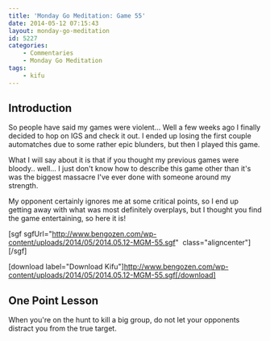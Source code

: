 ```yaml
---
title: 'Monday Go Meditation: Game 55'
date: 2014-05-12 07:15:43
layout: monday-go-meditation
id: 5227
categories:
	- Commentaries
	- Monday Go Meditation
tags:
	- kifu
---
```


## Introduction

So people have said my games were violent... Well a few weeks ago I finally decided to hop on IGS and check it out. I ended up losing the first couple automatches due to some rather epic blunders, but then I played this game.

What I will say about it is that if you thought my previous games were bloody.. well... I just don't know how to describe this game other than it's was the biggest massacre I've ever done with someone around my strength.

My opponent certainly ignores me at some critical points, so I end up getting away with what was most definitely overplays, but I thought you find the game entertaining, so here it is!

[sgf sgfUrl="http://www.bengozen.com/wp-content/uploads/2014/05/2014.05.12-MGM-55.sgf"  class="aligncenter"][/sgf]

[download label="Download Kifu"]http://www.bengozen.com/wp-content/uploads/2014/05/2014.05.12-MGM-55.sgf[/download]

## **One Point Lesson**

When you're on the hunt to kill a big group, do not let your opponents distract you from the true target.